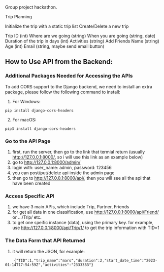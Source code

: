 Group project hackathon.

Trip Planning

Initialize the trip with a static trip list 
Create/Delete a new trip 

Trip ID (int)
Where are we going (string)
When you are going (string, date)
Duration of the trip in days (int)
Activities (string)
Add Friends
Name (string)
Age (int)
Email (string, maybe send email button)


## How to Use API from the Backend:
### Additional Packages Needed for Accessing the APIs
To add CORS support to the Django backend, we need to install an extra package, please follow the following command to install:
1. For Windows:
~~~
pip install django-cors-headers
~~~
2. For macOS:
~~~
pip3 install django-cors-headers
~~~
### Go to the API Page
1. first, run the server, then go to the link that termial return (usually http://127.0.0.1:8000/, so i will use this link as an example below)
2. go to http://127.0.0.1:8000/admin/
3. login with: user_name: admin, password: 123456
4. you can post/put/delete api inside the admin page
5. then go to http://127.0.0.1:8000/api/, then you will see all the api that have been created
### Access Specific API
1. we have 3 main APIs, which include Trip, Partner, Friends
2. for get all data in one classification, use http://127.0.0.1:8000/api/Friend/ or .../Trip/ etc.
3. to get one speific instance (data), using the primary key. for example, use http://127.0.0.1:8000/api/Trip/1/ to get the trip information with TID=1
### The Data Form that API Returned
1. it will return the JSON, for example: 
~~~
    {"TID":1,"trip_name":"mars","duration":2,"start_date_time":"2023-01-14T17:54:59Z","activities":"2333333"}
~~~
